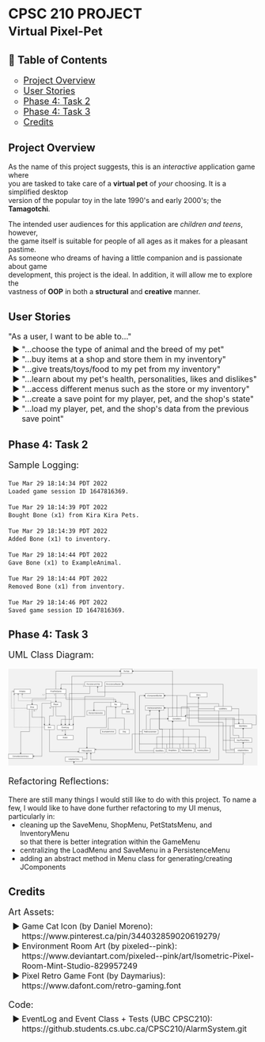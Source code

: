 # CPSC 210 PROJECT <br><span style="font-size:24px">Virtual Pixel-Pet</span>

## 📖 Table of Contents
<ul style="font-size:18px;list-style-type:circle">
    <li><a href="#project-overview">Project Overview</a></li>
    <li><a href="#user-stories">User Stories</a></li>
    <li><a href="#phase-4-task-2">Phase 4: Task 2</a></li>
    <li><a href="#phase-4-task-3">Phase 4: Task 3</a></li>
    <li><a href="#credits">Credits</a></li>
</ul>

[//]: # (    <li><a href="#known-issues">Known Issues</a></li>)

## Project Overview

As the name of this project suggests, this is an *interactive* application game where   
you are tasked to take care of a **virtual pet** of *your* choosing. It is a simplified desktop    
version of the popular toy in the late 1990's and early 2000's; the **Tamagotchi**.

The intended user audiences for this application are *children and teens*, however,   
the game itself is suitable for people of all ages as it makes for a pleasant pastime.  
As someone who dreams of having a little companion and is passionate about game     
development, this project is the ideal. In addition, it will allow me to explore the    
vastness of **OOP** in both a **structural** and **creative** manner.

## User Stories

<p style="font-size:16px;">"As a user, I want to be able to..."</p>
<ul style="font-size:16px;list-style-type:'► ';margin-top:-10px;">
    <li>"...choose the type of animal and the breed of my pet"</li>
    <li>"...buy items at a shop and store them in my inventory"</li>
    <li>"...give treats/toys/food to my pet from my inventory"</li>
    <li>"...learn about my pet's health, personalities, likes and dislikes"</li>
    <li>"...access different menus such as the store or my inventory"</li>
    <li>"...create a save point for my player, pet, and the shop's state"</li>
    <li>"...load my player, pet, and the shop's data from the previous save point"</li>

[//]: # (    <li>"...earn in-game money"</li>)
</ul>

## Phase 4: Task 2

<p style="font-size:18px;">Sample Logging:</p>

```
Tue Mar 29 18:14:34 PDT 2022
Loaded game session ID 1647816369.

Tue Mar 29 18:14:39 PDT 2022
Bought Bone (x1) from Kira Kira Pets.

Tue Mar 29 18:14:39 PDT 2022
Added Bone (x1) to inventory.

Tue Mar 29 18:14:44 PDT 2022
Gave Bone (x1) to ExampleAnimal.

Tue Mar 29 18:14:44 PDT 2022
Removed Bone (x1) from inventory.

Tue Mar 29 18:14:46 PDT 2022
Saved game session ID 1647816369.
```

## Phase 4: Task 3

<p style="font-size:18px;">UML Class Diagram:</p>
<img src="data/Project4Task3Diagram.png" alt="A rather complex diagram (thankfully no methods or fields were required)">

<p style="font-size:18px;">Refactoring Reflections:</p>
There are still many things I would still like to do with this project. To name a few, I would like to have done further
refactoring to my UI menus, particularly in:
<ul style="margin-top:0;">
    <li>cleaning up the SaveMenu, ShopMenu, PetStatsMenu, and InventoryMenu <br>
so that there is better integration within the GameMenu</li>
    <li>centralizing the LoadMenu and SaveMenu in a PersistenceMenu</li>
    <li>adding an abstract method in Menu class for generating/creating JComponents</li>
</ul>

[//]: # (## Known Issues)

[//]: # ()
[//]: # (<p style="font-size:18px;">Display:</p>)

[//]: # (<ul style="font-size:16px;list-style-type:'❗';margin-top:-10px;">)

[//]: # (    <li>Problem with properly displaying UI on MacOS; possible compatibility issues with fonts</li>)

[//]: # (</ul>)

## Credits

<p style="font-size:18px;">Art Assets:</p>
<ul style="font-size:16px;list-style-type:'► ';margin-top:-10px;">
    <li>Game Cat Icon (by Daniel Moreno): <br>
https://www.pinterest.ca/pin/344032859020619279/</li>
    <li>Environment Room Art (by pixeled--pink): <br>
https://www.deviantart.com/pixeled--pink/art/Isometric-Pixel-Room-Mint-Studio-829957249</li>
    <li>Pixel Retro Game Font (by Daymarius): <br>
https://www.dafont.com/retro-gaming.font</li>
</ul>

<p style="font-size:18px;">Code:</p>
<ul style="font-size:16px;list-style-type:'► ';margin-top:-10px;">
    <li>EventLog and Event Class + Tests (UBC CPSC210): <br>
https://github.students.cs.ubc.ca/CPSC210/AlarmSystem.git</li>
</ul>
